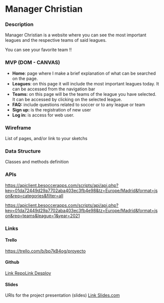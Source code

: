 # Manager Christian

### Description

Manager Christian is a website where you can see the most important leagues and the respective teams of said leagues.

You can see your favorite team !!

### MVP (DOM - CANVAS)

- **Home**: page where I make a brief explanation of what can be searched on the page.
- **Leagues**: on this page it will include the most important leagues today. It can be accessed from the navigation bar
- **Teams:** on this page will be the teams of the league you have selected. It can be accessed by clicking on the selected league.
- **FAQ:** include questions related to soccer or to any league or team
- **Sign up:** is the registration of new user
- **Log in:** is access for web user.

### Wireframe

List of pages, and/or link to your sketchs

### Data Structure

Classes and methods definition

### APIs

https://apiclient.besoccerapps.com/scripts/api/api.php?key=01da72449d29a7702aba403ec3fb4e98&tz=Europe/Madrid&format=json&req=categories&filter=all

https://apiclient.besoccerapps.com/scripts/api/api.php?key=01da72449d29a7702aba403ec3fb4e98&tz=Europe/Madrid&format=json&req=teams&league=1&year=2021

### Links

#### Trello

https://trello.com/b/bp7kB4og/proyecto

#### Github

[Link Repo](https://github.com/Christian2497/Ironhack-Web-App)[Link Desploy](github.com)

#### Slides

URls for the project presentation (slides) [Link Slides.com](http://slides.com/)